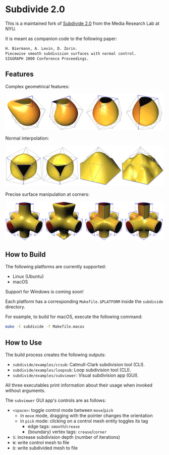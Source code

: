 # Subdivide 2.0

This is a maintained fork of [Subdivide 2.0](https://cs.nyu.edu/home/people/in_memoriam/biermann/subdivision) from the Media Research Lab at NYU.

It is meant as companion code to the following paper:
```
H. Biermann, A. Levin, D. Zorin.
Piecewise smooth subdivision surfaces with normal control.
SIGGRAPH 2000 Conference Proceedings.
```

## Features

Complex geometrical features:

![examples of complex features](doc/images/5.png)

Normal interpolation:

![normal interpolation](doc/images/6.png)

Precise surface manipulation at corners:

![surface manipulation with corners](doc/images/8.png)

## How to Build

The following platforms are currently supported:
- Linux (Ubuntu)
- macOS

Support for Windows is coming soon!

Each platform has a corresponding `Makefile.$PLATFORM` inside the `subdivide` directory.

For example, to build for macOS, execute the following command:
```sh
make -C subdivide -f Makefile.macos
```

## How to Use

The build process creates the following outputs:
- `subdivide/examples/ccsub`: Catmull-Clark subdivision tool (CLI).
- `subdivide/examples/loopsub`: Loop subdivision tool (CLI).
- `subdivide/examples/subviewer`: Visual subdivision app (GUI).

All three executables print information about their usage when invoked without arguments.

The `subviewer` GUI app's controls are as follows:
- `<space>`: toggle control mode between `move`/`pick`
  - in `move` mode, dragging with the pointer changes the orientation
  - in `pick` mode: clicking on a control mesh entity toggles its tag
    - edge tags: `smooth`/`crease`
    - (boundary) vertex tags: `crease`/`corner`
- `S`: increase subdivision depth (number of iterations)
- `W`: write control mesh to file
- `D`: write subdivided mesh to file
